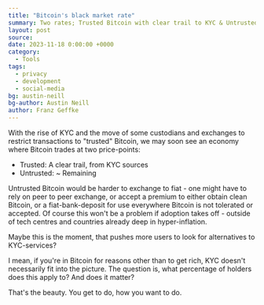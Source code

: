 ```yaml
---
title: "Bitcoin's black market rate"
summary: Two rates; Trusted Bitcoin with clear trail to KYC & Untrusted Bitcoin from unknown sources, offshore exchanges and mixers
layout: post
source:
date: 2023-11-18 0:00:00 +0000
category:
  - Tools
tags:
  - privacy
  - development
  - social-media
bg: austin-neill
bg-author: Austin Neill
author: Franz Geffke
---
```


With the rise of KYC and the move of some custodians and exchanges to restrict transactions to "trusted" Bitcoin, we may soon see an economy where Bitcoin trades at two price-points:

- Trusted: A clear trail, from KYC sources
- Untrusted: ~ Remaining

Untrusted Bitcoin would be harder to exchange to fiat - one might have to rely on peer to peer exchange, or accept a premium to either obtain clean Bitcoin, or a fiat-bank-deposit for use everywhere Bitcoin is not tolerated or accepted. Of course this won't be a problem if adoption takes off - outside of tech centres and countries already deep in hyper-inflation.

Maybe this is the moment, that pushes more users to look for alternatives to KYC-services?

I mean, if you're in Bitcoin for reasons other than to get rich, KYC doesn't necessarily fit into the picture.
The question is, what percentage of holders does this apply to?
And does it matter?

That's the beauty. You get to do, how you want to do.
